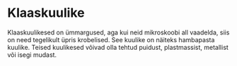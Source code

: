 # Klaaskuulike

Klaaskuulikesed on ümmargused, aga kui neid mikroskoobi all vaadelda, siis on
need tegelikult üpris krobelised. See kuulike on näiteks hambapasta kuulike.
Teised kuulikesed võivad olla tehtud puidust, plastmassist, metallist või isegi
mudast.
